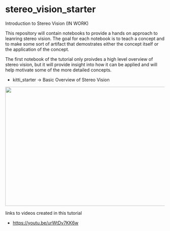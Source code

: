 # stereo_vision_starter
Introduction to Stereo Vision (IN WORK)

This repository will contain notebooks to provide a hands on approach to leanring stereo vision. The goal for each notebook is to teach a concept and to make some sort of artifact that demostrates either the concept itself or the application of the concept.

The first notebook of the tutorial only proivdes a high level overview of stereo vision, but it will provide insight into how it can be applied and will help motivate some of the more detailed concepts. 

- kitti_starter &#8594; Basic Overview of Stereo Vision


<img src="https://user-images.githubusercontent.com/60835780/188274290-66d7f5a1-5143-4285-80f5-f55958b491b1.png" width="620" height="376" />


links to videos created in this tutorial
- https://youtu.be/urWtDv7KK6w

